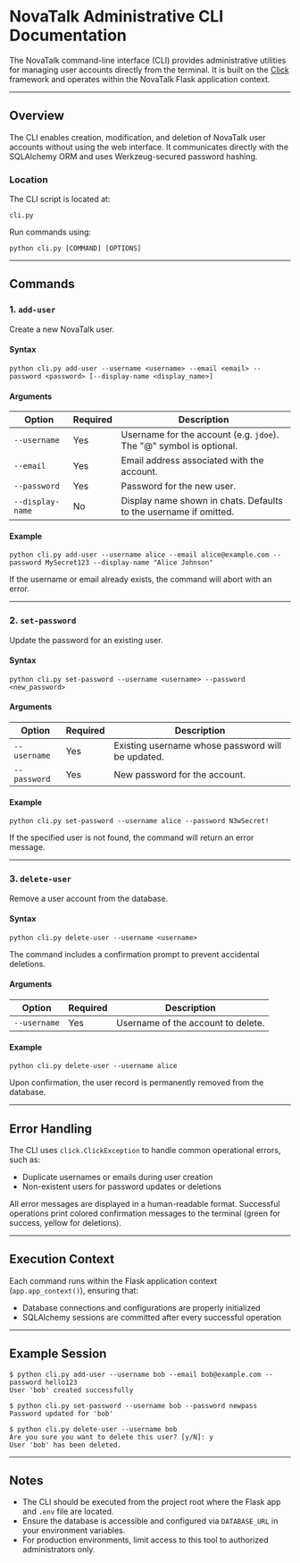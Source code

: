 # NovaTalk Administrative CLI Documentation

The NovaTalk command-line interface (CLI) provides administrative utilities for managing user accounts directly from the terminal. It is built on the [Click](https://click.palletsprojects.com/) framework and operates within the NovaTalk Flask application context.

------

## Overview

The CLI enables creation, modification, and deletion of NovaTalk user accounts without using the web interface.
 It communicates directly with the SQLAlchemy ORM and uses Werkzeug-secured password hashing.

### Location

The CLI script is located at:

```
cli.py
```

Run commands using:

```
python cli.py [COMMAND] [OPTIONS]
```

------

## Commands

### 1. `add-user`

Create a new NovaTalk user.

#### Syntax

```
python cli.py add-user --username <username> --email <email> --password <password> [--display-name <display_name>]
```

#### Arguments

| Option           | Required | Description                                                  |
| ---------------- | -------- | ------------------------------------------------------------ |
| `--username`     | Yes      | Username for the account (e.g. `jdoe`). The "@" symbol is optional. |
| `--email`        | Yes      | Email address associated with the account.                   |
| `--password`     | Yes      | Password for the new user.                                   |
| `--display-name` | No       | Display name shown in chats. Defaults to the username if omitted. |

#### Example

```
python cli.py add-user --username alice --email alice@example.com --password MySecret123 --display-name "Alice Johnson"
```

If the username or email already exists, the command will abort with an error.

------

### 2. `set-password`

Update the password for an existing user.

#### Syntax

```
python cli.py set-password --username <username> --password <new_password>
```

#### Arguments

| Option       | Required | Description                                       |
| ------------ | -------- | ------------------------------------------------- |
| `--username` | Yes      | Existing username whose password will be updated. |
| `--password` | Yes      | New password for the account.                     |

#### Example

```
python cli.py set-password --username alice --password N3wSecret!
```

If the specified user is not found, the command will return an error message.

------

### 3. `delete-user`

Remove a user account from the database.

#### Syntax

```
python cli.py delete-user --username <username>
```

The command includes a confirmation prompt to prevent accidental deletions.

#### Arguments

| Option       | Required | Description                        |
| ------------ | -------- | ---------------------------------- |
| `--username` | Yes      | Username of the account to delete. |

#### Example

```
python cli.py delete-user --username alice
```

Upon confirmation, the user record is permanently removed from the database.

------

## Error Handling

The CLI uses `click.ClickException` to handle common operational errors, such as:

- Duplicate usernames or emails during user creation
- Non-existent users for password updates or deletions

All error messages are displayed in a human-readable format. Successful operations print colored confirmation messages to the terminal (green for success, yellow for deletions).

------

## Execution Context

Each command runs within the Flask application context (`app.app_context()`), ensuring that:

- Database connections and configurations are properly initialized
- SQLAlchemy sessions are committed after every successful operation

------

## Example Session

```
$ python cli.py add-user --username bob --email bob@example.com --password hello123
User 'bob' created successfully

$ python cli.py set-password --username bob --password newpass
Password updated for 'bob'

$ python cli.py delete-user --username bob
Are you sure you want to delete this user? [y/N]: y
User 'bob' has been deleted.
```

------

## Notes

- The CLI should be executed from the project root where the Flask app and `.env` file are located.
- Ensure the database is accessible and configured via `DATABASE_URL` in your environment variables.
- For production environments, limit access to this tool to authorized administrators only.